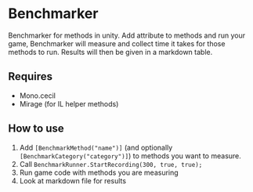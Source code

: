 # Benchmarker

Benchmarker for methods in unity. Add attribute to methods and run your game, Benchmarker will measure and collect time it takes for those methods to run. Results will then be given in a markdown table.

## Requires 
- Mono.cecil
- Mirage (for IL helper methods)


## How to use 

1) Add `[BenchmarkMethod("name")]` (and optionally `[BenchmarkCategory("category")]`) to methods you want to measure.
2) Call `BenchmarkRunner.StartRecording(300, true, true);`
3) Run game code with methods you are measuring
4) Look at markdown file for results
